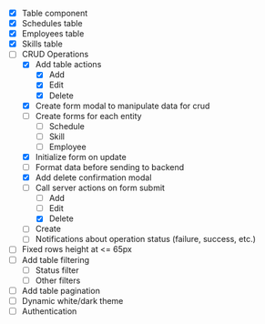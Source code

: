- [x] Table component
- [x] Schedules table
- [x] Employees table
- [x] Skills table
- [ ] CRUD Operations
  - [x] Add table actions
    - [x] Add
    - [x] Edit
    - [x] Delete
  - [x] Create form modal to manipulate data for crud
  - [ ] Create forms for each entity
    - [ ] Schedule
    - [ ] Skill
    - [ ] Employee
  - [x] Initialize form on update
  - [ ] Format data before sending to backend
  - [x] Add delete confirmation modal
  - [ ] Call server actions on form submit
    - [ ] Add
    - [ ] Edit
    - [x] Delete
  - [ ] Create
  - [ ] Notifications about operation status (failure, success, etc.)
- [ ] Fixed rows height at <= 65px
- [ ] Add table filtering
  - [ ] Status filter
  - [ ] Other filters
- [ ] Add table pagination
- [ ] Dynamic white/dark theme
- [ ] Authentication